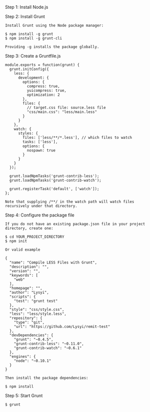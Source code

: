 Step 1: Install Node.js


Step 2: Install Grunt

	Install Grunt using the Node package manager:
	
	$ npm install -g grunt
	$ npm install -g grunt-cli
	
	Providing -g installs the package globally.


Step 3: Create a Gruntfile.js
	
	module.exports = function(grunt) {
	  grunt.initConfig({
	    less: {
	      development: {
	        options: {
	          compress: true,
	          yuicompress: true,
	          optimization: 2
	        },
	        files: {
	          // target.css file: source.less file
	          "css/main.css": "less/main.less"
	        }
	      }
	    },
	    watch: {
	      styles: {
	        files: ['less/**/*.less'], // which files to watch
	        tasks: ['less'],
	        options: {
	          nospawn: true
	        }
	      }
	    }
	  });

	  grunt.loadNpmTasks('grunt-contrib-less');
	  grunt.loadNpmTasks('grunt-contrib-watch');

	  grunt.registerTask('default', ['watch']);
	};

	Note that supplying /**/ in the watch path will watch files recursively under that directory.


Step 4: Configure the package file

	If you do not have an existing package.json file in your project directory, create one:

	$ cd YOUR_PROJECT_DIRECTORY
	$ npm init

	Or valid example

	{
	  "name": "Compile LESS Files with Grunt",
	  "description": "",
	  "version": "",
	  "keywords": [
	    "web"
	  ],
	  "homepage": "",
	  "author": "Lysyi",
	  "scripts": {
	    "test": "grunt test"
	  },
	  "style": "css/style.css",
	  "less": "less/style.less",
	  "repository": {
	    "type": "git",
	    "url": "https://github.com/Lysyi/remit-test"
	  },
	  "devDependencies": {
	    "grunt": "~0.4.5",
	    "grunt-contrib-less": "~0.11.0",
	    "grunt-contrib-watch": "~0.6.1"
	  },
	  "engines": {
	    "node": "~0.10.1"
	  }
	}

	Then install the package dependencies:

	$ npm install


Step 5: Start Grunt
	
	$ grunt

